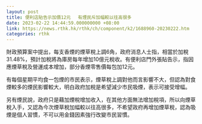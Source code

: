 ```yaml
---
layout: post
title: 便利店貼告示加價12元　 有煙民斥加幅較以往高很多
date: 2023-02-22 14:44:59.000000000 +08:00
link: https://news.rthk.hk/rthk/ch/component/k2/1688960-20230222.htm
categories: rthk
---
```


財政預算案中提出，每支香煙的煙草稅上調6角，政府消息人士指，相當於加稅31.48%，預計加稅將為庫房每年增加10億元稅收。有便利店門外張貼告示，指因應煙草稅及營運成本增加，部分香煙零售價每包加12元。

有每個星期平均食一包煙的市民表示，煙草稅上調對他而言影響不大，但認為對食煙較多的煙民影響較大，明白政府加稅是希望減少市民吸煙，表示可接受增幅。

另有煙民說，政府只是藉加煙稅增加收入，在其他方面無法增加稅項，所以向煙草稅入手，又認為今次煙草稅加幅較以往高很多，不希望政府再增加煙草稅，認為吸煙是個人習慣，不可以用金錢因素強行改變市民習慣。
